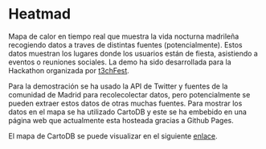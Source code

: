 # Heatmad
Mapa de calor en tiempo real que muestra la vida nocturna madrileña recogiendo
datos a traves de distintas fuentes (potencialmente). Estos datos muestran los
lugares donde los usuarios están de fiesta, asistiendo a eventos o reuniones sociales.
La demo ha sido desarrollada para la Hackathon 
organizada por [t3chFest](https://t3chfest.uc3m.es/?lang=es).

Para la demostración se ha usado la API de Twitter y fuentes de la comunidad de 
Madrid para recolecolectar datos, pero potencialmente se pueden extraer estos datos 
de otras muchas fuentes. Para mostrar los datos en el mapa se ha utilizado CartoDB
y este se ha embebido en una página web que actualmente esta hosteada gracias a 
Github Pages.

El mapa de CartoDB se puede visualizar en el siguiente [enlace]().
